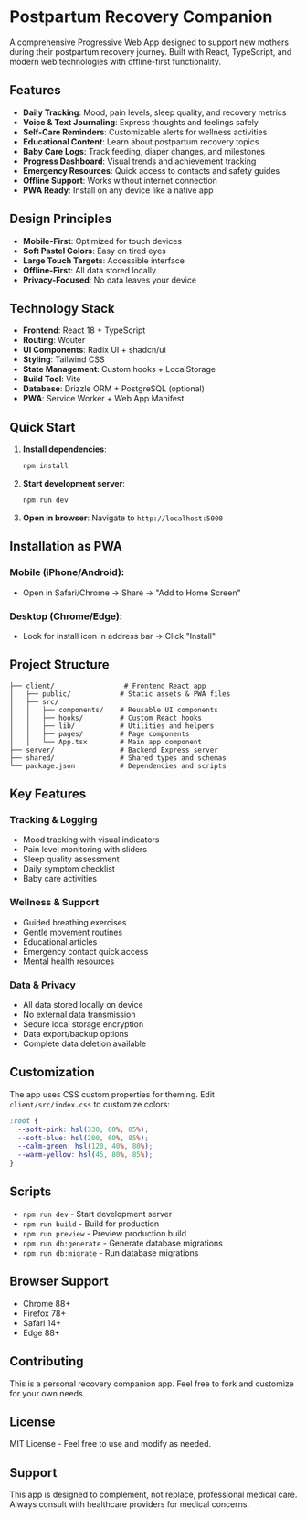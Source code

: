 # Postpartum Recovery Companion

A comprehensive Progressive Web App designed to support new mothers during their postpartum recovery journey. Built with React, TypeScript, and modern web technologies with offline-first functionality.

## Features

- **Daily Tracking**: Mood, pain levels, sleep quality, and recovery metrics
- **Voice & Text Journaling**: Express thoughts and feelings safely
- **Self-Care Reminders**: Customizable alerts for wellness activities
- **Educational Content**: Learn about postpartum recovery topics
- **Baby Care Logs**: Track feeding, diaper changes, and milestones
- **Progress Dashboard**: Visual trends and achievement tracking
- **Emergency Resources**: Quick access to contacts and safety guides
- **Offline Support**: Works without internet connection
- **PWA Ready**: Install on any device like a native app

## Design Principles

- **Mobile-First**: Optimized for touch devices
- **Soft Pastel Colors**: Easy on tired eyes
- **Large Touch Targets**: Accessible interface
- **Offline-First**: All data stored locally
- **Privacy-Focused**: No data leaves your device

## Technology Stack

- **Frontend**: React 18 + TypeScript
- **Routing**: Wouter
- **UI Components**: Radix UI + shadcn/ui
- **Styling**: Tailwind CSS
- **State Management**: Custom hooks + LocalStorage
- **Build Tool**: Vite
- **Database**: Drizzle ORM + PostgreSQL (optional)
- **PWA**: Service Worker + Web App Manifest

## Quick Start

1. **Install dependencies**:
   ```bash
   npm install
   ```

2. **Start development server**:
   ```bash
   npm run dev
   ```

3. **Open in browser**:
   Navigate to `http://localhost:5000`

## Installation as PWA

### Mobile (iPhone/Android):
- Open in Safari/Chrome → Share → "Add to Home Screen"

### Desktop (Chrome/Edge):
- Look for install icon in address bar → Click "Install"

## Project Structure

```
├── client/                 # Frontend React app
│   ├── public/            # Static assets & PWA files
│   ├── src/
│   │   ├── components/    # Reusable UI components
│   │   ├── hooks/         # Custom React hooks
│   │   ├── lib/           # Utilities and helpers
│   │   ├── pages/         # Page components
│   │   └── App.tsx        # Main app component
├── server/                # Backend Express server
├── shared/                # Shared types and schemas
└── package.json           # Dependencies and scripts
```

## Key Features

### Tracking & Logging
- Mood tracking with visual indicators
- Pain level monitoring with sliders
- Sleep quality assessment
- Daily symptom checklist
- Baby care activities

### Wellness & Support
- Guided breathing exercises
- Gentle movement routines
- Educational articles
- Emergency contact quick access
- Mental health resources

### Data & Privacy
- All data stored locally on device
- No external data transmission
- Secure local storage encryption
- Data export/backup options
- Complete data deletion available

## Customization

The app uses CSS custom properties for theming. Edit `client/src/index.css` to customize colors:

```css
:root {
  --soft-pink: hsl(330, 60%, 85%);
  --soft-blue: hsl(200, 60%, 85%);
  --calm-green: hsl(120, 40%, 80%);
  --warm-yellow: hsl(45, 80%, 85%);
}
```

## Scripts

- `npm run dev` - Start development server
- `npm run build` - Build for production
- `npm run preview` - Preview production build
- `npm run db:generate` - Generate database migrations
- `npm run db:migrate` - Run database migrations

## Browser Support

- Chrome 88+
- Firefox 78+
- Safari 14+
- Edge 88+

## Contributing

This is a personal recovery companion app. Feel free to fork and customize for your own needs.

## License

MIT License - Feel free to use and modify as needed.

## Support

This app is designed to complement, not replace, professional medical care. Always consult with healthcare providers for medical concerns.